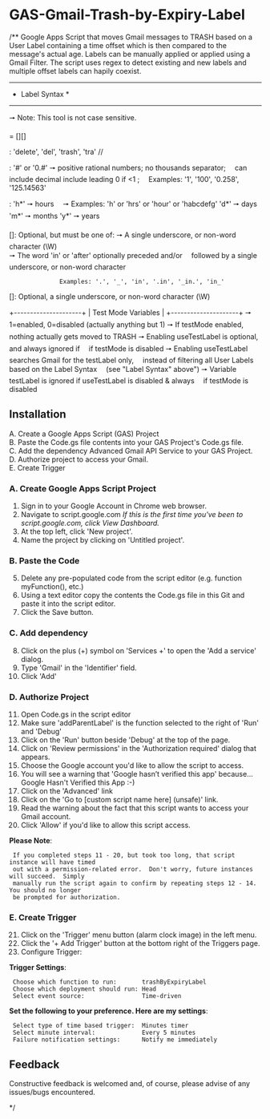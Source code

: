 # GAS-Gmail-Trash-by-Expiry-Label
/**
 Google Apps Script that moves Gmail messages to TRASH based on a User Label 
 containing a time offset which is then compared to the message's actual age.
 Labels can be manually applied or applied using a Gmail Filter.  The script uses 
 regex to detect existing and new labels and multiple offset labels can hapily coexist.
   
  ****************
  * Label Syntax *
  ****************
   🠖  Note: This tool is not case sensitive. 

  <Label> = <prefix>[<sepparator01>]<delay>[<sepparator01>]<unit>
                     
  <prefix>:   'delete', 'del', 'trash', 'tra'  // 
      
  <delay>: '#' or '0.#'        🠖  positive rational numbers; no thousands separator;
                                  can include decimal include leading 0 if <1 ;
                                  Examples: '1', '100', '0.258', '125.14563'
                                        
  <unit>:  'h*'   🠖   hours   🠖  Examples: 'h' or 'hrs' or 'hour' or 'habcdefg'
           'd*'   🠖   days
           'm*'   🠖   months
           'y*'   🠖   years   
  
  [<sepparator01>]:  Optional, but must be one of: 
                  🠖 A single underscore, or non-word character (\W)  
                  🠖 The word 'in' or 'after' optionally preceded and/or
                    followed by a single underscore, or non-word character
                        
                  Examples: '.', '_', 'in', '.in', '_in.', 'in_' 

   [<sepparator02>]:  Optional, a single underscore, or non-word character (\W)  

  +---------------------+
  | Test Mode Variables |
  +---------------------+
   🠖  1=enabled,  0=disabled (actually anything but 1) 
   🠖  If testMode enabled, nothing actually gets moved to TRASH
   🠖  Enabling useTestLabel is optional, and always ignored if
      if testMode is disabled
   🠖  Enabling useTestLabel searches Gmail for the testLabel only,
      instead of filtering all User Labels based on the Label Syntax
      (see "Label Syntax" above")
   🠖  Variable testLabel is ignored if useTestLabel is disabled & always
      if testMode is disabled

## Installation  
   
A.  Create a Google Apps Script (GAS) Project  
B.  Paste the Code.gs file contents into your GAS Project's Code.gs file.  
C.  Add the dependency Advanced Gmail API Service to your GAS Project.  
D.  Authorize project to access your Gmail.  
E.  Create Trigger
  
### A. Create Google Apps Script Project
1. Sign in to your Google Account in Chrome web browser.
2. Navigate to script.google.com  *If this is the first time you've been to script.google.com, click View Dashboard.*
3. At the top left, click 'New project'.
4. Name the project by clicking on 'Untitled project'. 

### B. Paste the Code
5. Delete any pre-populated code from the script editor (e.g. function myFunction(), etc.)
6. Using a text editor copy the contents the Code.gs file in this Git and paste it into the script editor.
7. Click the Save button.

### C. Add dependency
8. Click on the plus (+) symbol on 'Services  +' to open the 'Add a service' dialog.
9. Type 'Gmail' in the 'Identifier' field.
10. Click 'Add'

### D. Authorize Project
11. Open Code.gs in the script editor
12. Make sure 'addParentLabel' is the function selected to the right of 'Run' and 'Debug'
13. Click on the 'Run' button beside 'Debug' at the top of the page.
14. Click on 'Review permissions' in the 'Authorization required' dialog that appears.
15. Choose the Google account you'd like to allow the script to access.
16. You will see a warning that 'Google hasn’t verified this app' because... Google Hasn't Verified this App :-)
17. Click on the 'Advanced' link
18. Click on the 'Go to [custom script name here] (unsafe)' link.
19. Read the warning about the fact that this script wants to access your Gmail account.    
20. Click 'Allow' if you'd like to allow this script access.

**Please Note**:

     If you completed steps 11 - 20, but took too long, that script instance will have timed
     out with a permission-related error.  Don't worry, future instances will succeed.  Simply
     manually run the script again to confirm by repeating steps 12 - 14.  You should no longer
     be prompted for authorization.

### E. Create Trigger
21. Click on the 'Trigger' menu button (alarm clock image) in the left menu.
22. Click the '+  Add Trigger' button at the bottom right of the Triggers page.
23. Configure Trigger:  

**Trigger Settings**:  

     Choose which function to run:       trashByExpiryLabel  
     Choose which deployment should run: Head  
     Select event source:                Time-driven  

**Set the following to your preference.  Here are my settings**:  
    
     Select type of time based trigger:  Minutes timer  
     Select minute interval:             Every 5 minutes   
     Failure notification settings:      Notify me immediately   


## Feedback
Constructive feedback is welcomed and, of course, please advise of any issues/bugs encountered.  


*/
